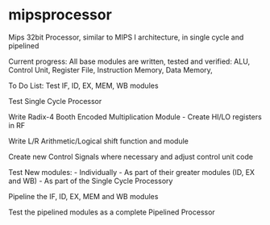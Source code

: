 # mipsprocessor
Mips 32bit Processor, similar to MIPS I architecture, in single cycle and pipelined

Current progress:
All base modules are written, tested and verified:
ALU,
Control Unit,
Register File,
Instruction Memory,
Data Memory,

To Do List:
Test IF, ID, EX, MEM, WB modules

Test Single Cycle Processor

Write Radix-4 Booth Encoded Multiplication Module
    -  Create HI/LO registers in RF

Write L/R Arithmetic/Logical shift function and module

Create new Control Signals where necessary and adjust control unit code

Test New modules:
    -   Individually
    -   As part of their greater modules (ID, EX and WB)
    -   As part of the Single Cycle Processory

Pipeline the IF, ID, EX, MEM and WB modules

Test the pipelined modules as a complete Pipelined Processor
